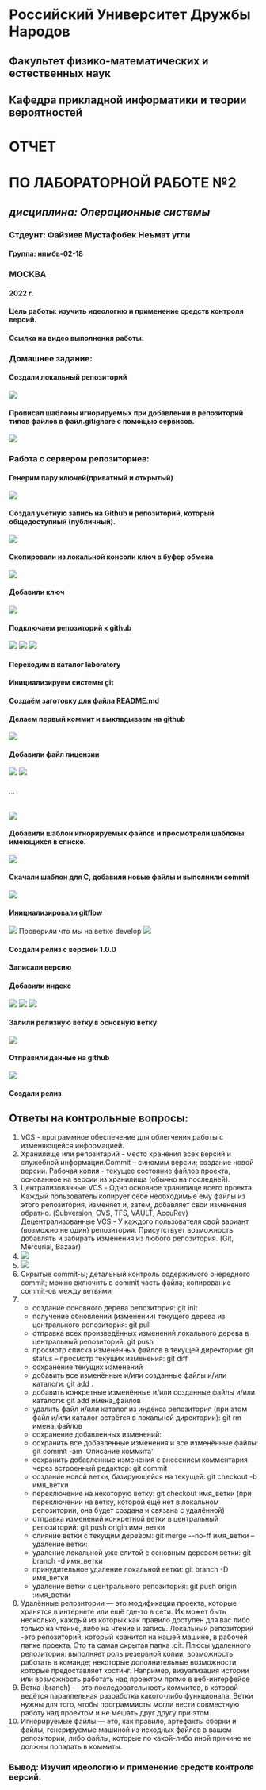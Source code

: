 <!--# Лабораторные работы -->
<!-- # 2.1-laboratory-work -->
# __Российский Университет Дружбы Народов__
## __Факультет физико-математических и естественных наук__
## __Кафедра прикладной информатики и теории вероятностей__
# __ОТЧЕТ__ 
# __ПО ЛАБОРАТОРНОЙ РАБОТЕ №2__
## _дисциплина: Операционные системы_
### Стдеунт: Файзиев Мустафобек Неъмат угли
#### Группа: нпмбв-02-18
### __МОСКВА__
#### 2022 г.
<!-- 1 страница -->
#### Цель работы: изучить идеологию и применение средств контроля версий. 
#### Ссылка на видео выполнения работы: 
### __Домашнее задание:__
#### Создали локальный репозиторий
![](https://sun9-64.userapi.com/impf/rqI6n4_kSy-EVVYGbYolU0Qi_AqrScQzkekbPA/1exEzmU2mjU.jpg?size=396x436&quality=95&sign=193df2fbebe3e832f5debc972690aafa&type=album)
#### Прописал шаблоны игнорируемых при добавлении в репозиторий типов файлов в файл.gitignore с помощью сервисов.
![](https://sun9-61.userapi.com/impf/IQH_tVlN3N7Yh6sW_75BuQu6zq0bNJM3ncNhWA/1gpOTxHgq58.jpg?size=328x284&quality=95&sign=71f1714e7aba4bce4cffc4698fb432cf&type=album)
### Работа с сервером репозиториев:
#### Генерим пару ключей(приватный и открытый)
![](https://sun9-61.userapi.com/impf/m2po8iblrozxP6qY17VAjYCz5r86aTRWMUDeNQ/-uzu2dkCZsA.jpg?size=406x202&quality=95&sign=e674bda7a74f47598bd6f7bbc6d48723&type=album)
#### Создал учетную запись на Github и репозиторий, который общедоступный (публичный).
![](https://sun9-64.userapi.com/impf/rqI6n4_kSy-EVVYGbYolU0Qi_AqrScQzkekbPA/1exEzmU2mjU.jpg?size=396x436&quality=95&sign=193df2fbebe3e832f5debc972690aafa&type=album)
#### Скопировали из локальной консоли ключ в буфер обмена
![](https://sun9-88.userapi.com/impf/DbBzF9o0Z99RKHnzNSeAcnVvukNz4gCqlnYXBg/ki4yPqlc6x0.jpg?size=508x82&quality=95&sign=906a59ccbbfe875d7f5fb4c583e423da&type=album)
#### Добавили ключ
![](https://sun9-5.userapi.com/impf/Qnpiy1Gq2_djGfFt25LT5K9udF9MRWV1KyDpBw/htVugTPtsTE.jpg?size=357x195&quality=95&sign=1611422fc8e5b3e02f85dc4ddc094cf4&type=album)
#### Подключаем репозиторий к github
![](https://sun9-22.userapi.com/impf/99uEV3RN_ZG4Aez1DuyQ4MOVSmoOgpbtrxqenw/qworCZXm1iE.jpg?size=441x224&quality=95&sign=2cb23f6732e2ff6642e81aa9ce273022&type=album)
![](https://sun9-33.userapi.com/impf/YDJYElCMB2z2ntXVJi6O4adFaohCwDxMpMI5lQ/_XAK3OH6TXU.jpg?size=323x269&quality=95&sign=8af6bef91af6a7aa426a750e8e73be9e&type=album)
![](https://sun9-79.userapi.com/impf/NDz8HH_2TfTFCXQZNswc-KkrCTC27NvNl0RUgQ/xSEUIqs1F5Q.jpg?size=320x290&quality=95&sign=af1209217302e4b2fb4aa73e2bd61610&type=album)
#### Переходим в каталог laboratory
#### Инициализируем системы git
#### Создаём заготовку для файла README.md
#### Делаем первый коммит и выкладываем на github
![](https://sun9-72.userapi.com/impf/r64AZw5dN5MwQnant-41jGcHmntOKxHNuSKCbQ/pyHObJzR37w.jpg?size=410x242&quality=95&sign=1568bbff85c82c25c0512ac9e5f143e9&type=album)
#### Добавили файл лицензии
![](https://sun9-87.userapi.com/impf/YV7x929tQDSdj3oKLh0442UVoX0oYuOAspNxZg/KtEYbHRCx0Y.jpg?size=501x350&quality=95&sign=40bd293ad1d6a804bcaa3906dfd7279e&type=album)
![](https://sun9-61.userapi.com/impf/FzLdkeAy-lvS9Kcrwu-MVBG2lDhBCvcLoLuuVA/M4c6R8tweyM.jpg?size=450x305&quality=95&sign=c0d5d55352b15d284e36d93e1226ff3f&type=album)
###### ...
![](https://sun9-22.userapi.com/impf/mwAHxBpalLT8BDEv7uPG9nhWeEpDZukvtC9MZw/XUgEdWZ2s90.jpg?size=465x310&quality=95&sign=f62a571b199d4f7352e6da72625be683&type=album)
#### Добавили шаблон игнорируемых файлов и просмотрели шаблоны имеющихся в списке.
![](https://sun9-64.userapi.com/impf/qA8B3Z3r5C4THNTjQnwWG8trzaOpB7XNjvCwoQ/CxmotPu45WE.jpg?size=546x102&quality=95&sign=6269d2f9893c5501ac47e29838c1edb9&type=album)
#### Скачали шаблон для С, добавили новые файлы и выполнили commit
![](https://sun9-11.userapi.com/impf/EuOd6Q9RyHcJowDed__YUPK0CvLMOFEDqV7J6w/dQ4nVhUZk8o.jpg?size=405x129&quality=95&sign=d194bc2a89bc8e9b823c63bcba69047a&type=album)
#### Инициализировали gitflow 
![](https://sun9-29.userapi.com/impf/QpslxkDufXN0Svu8UdPxciUQCf42Ec57NZWllw/hCb4aOt7k1M.jpg?size=576x45&quality=95&sign=97194512741d3a6403d441d7f9d0bd57&type=album)
Проверили что мы на ветке develop
![](https://sun9-81.userapi.com/impf/PVDM7gIDahQQBdJif36PaA6A2H_dVxoQ-2wTbQ/wppo3BHbajs.jpg?size=395x234&quality=95&sign=d8cd644f792b1ecae4efbbfb3c0a7c71&type=album)
#### Создали релиз с версией 1.0.0
#### Записали версию
#### Добавили индекс
![](https://sun9-3.userapi.com/impf/hnVf4i1rLO7l6FPf-iUkoxirdoEABXUksBHO6A/dcfjF4ZL4dU.jpg?size=391x234&quality=95&sign=c1ffd0472b93e79ed2b659151d68994e&type=album)
![](https://sun9-4.userapi.com/impf/NH2w9JLS09A2JZwcIB80i7khflHSXuofaHaNpg/lDalR01H3gQ.jpg?size=389x234&quality=95&sign=ead225447da44300e23ff738b2b45bdf&type=album)
![](https://sun9-86.userapi.com/impf/AAt4lUF-taxlHY_kBCRR2gjQK9aGW4oaDClOrg/Yxe2OWYOj4s.jpg?size=413x85&quality=95&sign=2dc5f81e87c24c04ab139447eed6c347&type=album)
#### Залили релизную ветку в основную ветку
![](https://sun9-50.userapi.com/impf/5s3lq4GiFfFRNsg5S01KfHMoGItQcD91XC2T6A/-Ytp6qXA2zo.jpg?size=394x141&quality=95&sign=22ed5b1606edc2bfe10a96136672c313&type=album)
#### Отправили данные на github
![](https://sun9-45.userapi.com/impf/RYNayajsxNIVRov7BQP-jyYQst-DPAY5kUbNWQ/85X8Wi5EMLc.jpg?size=320x350&quality=95&sign=2e1ba88a21891b47748931d1a3bd5cd3&type=album)
#### Создали релиз

## __Ответы на контрольные вопросы:__
1. VCS - программное обеспечение для облегчения работы с изменяющейся информацией.
2. Хранилище или репозитарий - место хранения всех версий и служебной информации.Commit – синомим версии; создание новой версии.
Рабочая копия - текущее состояние файлов проекта, основанное на версии из хранилища (обычно на последней).
3. Централизованные VCS - Одно основное хранилище всего проекта. Каждый пользователь копирует себе необходимые ему файлы из этого репозитория, изменяет и, затем, добавляет свои изменения обратно. (Subversion, CVS, TFS, VAULT, AccuRev)
Децентрализованные VCS - У каждого пользователя свой вариант (возможно не один) репозитория. Присутствует возможность добавлять и забирать изменения из любого репозитория. (Git, Mercurial, Bazaar)
4. ![](https://sun9-20.userapi.com/impf/SmdA8nA9xmBxf2Rfm0foqyKYsPZFZd7eUA29vQ/c6o71bV3yiA.jpg?size=321x227&quality=95&sign=4d1b2ad541a3d2c82af026ae25563ff7&type=album)
5. ![](https://sun9-83.userapi.com/impf/0pErfjGCCCZqpJDfmlHpGtD2UpsR2qdVUNhZ-Q/hW02CDcTkLI.jpg?size=346x237&quality=95&sign=9ba8cc3287f3cfc2f7ca24cff965421e&type=album)
6. Cкрытые commit-ы; детальный контроль содержимого очередного commit; можно включить в commit часть файла; копирование commit-ов между ветвями
7. * создание основного дерева репозитория: git init 
   * получение обновлений (изменений) текущего дерева из центрального репозитория: git pull 
   * отправка всех произведённых изменений локального дерева в центральный репозиторий: git push
   * просмотр списка изменённых файлов в текущей директории: git status – просмотр текущих изменения: git diff 
   *  сохранение текущих изменений
   *  добавить все изменённые и/или созданные файлы и/или каталоги: git add . 
   *  добавить конкретные изменённые и/или созданные файлы и/или каталоги: git add имена_файлов
   *  удалить файл и/или каталог из индекса репозитория (при этом файл и/или каталог остаётся в локальной директории): git rm имена_файлов 
   *   сохранение добавленных изменений: 
   *   сохранить все добавленные изменения и все изменённые файлы: git commit -am 'Описание коммита' 
   *   сохранить добавленные изменения с внесением комментария через встроенный редактор: git commit 
   *   создание новой ветки, базирующейся на текущей: git checkout -b имя_ветки 
   *   переключение на некоторую ветку: git checkout имя_ветки (при переключении на ветку, которой ещё нет в локальном репозитории, она будет создана и связана с удалённой) 
   *   отправка изменений конкретной ветки в центральный репозиторий: git push origin имя_ветки 
   *   слияние ветки с текущим деревом: git merge --no-ff имя_ветки – удаление ветки: 
   *   удаление локальной уже слитой с основным деревом ветки: git branch -d имя_ветки 
   *   принудительное удаление локальной ветки: git branch -D имя_ветки 
   *   удаление ветки с центрального репозитория: git push origin :имя_ветки
8. Удалённые репозитории — это модификации проекта, которые хранятся в интернете или ещё где-то в сети. Их может быть несколько, каждый из которых как правило доступен для вас либо только на чтение, либо на чтение и запись. Локальный репозиторий -это репозиторий, который хранится на нашей машине, в рабочей папке проекта. Это та самая скрытая папка .git. Плюсы удаленного репозитория: выполняет роль резервной копии; возможность работать в команде; некоторые дополнительные возможности, которые предоставляет хостинг. Например, визуализация истории или возможность работать над проектом прямо в веб-интерфейсе
9. Ветка (branch) — это последовательность коммитов, в которой ведётся параллельная разработка какого-либо функционала. Ветки нужны для того, чтобы программисты могли вести совместную работу над проектом и не мешать друг другу при этом.
10. Игнорируемые файлы — это, как правило, артефакты сборки и файлы, генерируемые машиной из исходных файлов в вашем репозитории, либо файлы, которые по какой-либо иной причине не должны попадать в коммиты.

### Вывод: Изучил идеологию и применение средств контроля версий.
